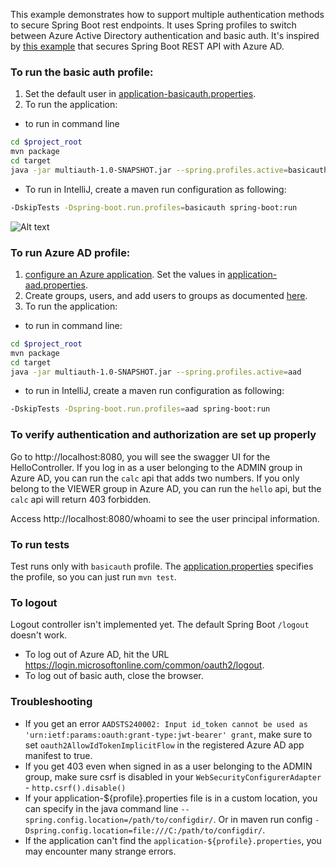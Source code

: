 This example demonstrates how to support multiple authentication methods to secure Spring Boot rest endpoints. It uses Spring profiles to switch between Azure Active Directory authentication and basic auth. It's inspired by [this example](https://github.com/microsoft/azure-spring-boot/tree/master/azure-spring-boot-samples/azure-active-directory-spring-boot-backend-sample) that secures Spring Boot REST API with Azure AD.

### To run the basic auth profile:
1. Set the default user in [application-basicauth.properties](src/main/resources/application-basicauth.properties).
2. To run the application:
  *  to run in command line
```bash
cd $project_root
mvn package
cd target
java -jar multiauth-1.0-SNAPSHOT.jar --spring.profiles.active=basicauth
```
  *  To run in IntelliJ, create a maven run configuration as following:
```bash
-DskipTests -Dspring-boot.run.profiles=basicauth spring-boot:run 
```

![Alt text](IntelliJRunConfig.PNG?raw=true "IntelliJ Maven Run Config") 

### To run Azure AD profile:
1. [configure an Azure application](https://docs.microsoft.com/en-us/azure/active-directory/develop/v1-protocols-oauth-code#register-your-application-with-your-ad-tenant). Set the values in [application-aad.properties](src/main/resources/application-aad.properties).
2. Create groups, users, and add users to groups as documented [here](https://docs.microsoft.com/en-us/azure/active-directory/fundamentals/active-directory-groups-create-azure-portal).
3. To run the application:
  *  to run in command line:
```bash
cd $project_root
mvn package
cd target
java -jar multiauth-1.0-SNAPSHOT.jar --spring.profiles.active=aad
```
  *  to run in IntelliJ, create a maven run configuration as following:
```bash
-DskipTests -Dspring-boot.run.profiles=aad spring-boot:run 
```

### To verify authentication and authorization are set up properly
Go to http://localhost:8080, you will see the swagger UI for the HelloController.  If you log in as a user belonging to the ADMIN group in Azure AD, you can run the ```calc``` api that adds two numbers. If you only belong to the VIEWER group in Azure AD, you can run the ```hello``` api, but the ```calc``` api will return 403 forbidden. 

Access http://localhost:8080/whoami to see the user principal information.

### To run tests 
Test runs only with ```basicauth``` profile. The [application.properties](src/test/resources/application.properties) specifies the profile, so you can just run ```mvn test```.

### To logout
Logout controller isn't implemented yet. The default Spring Boot ```/logout``` doesn't work. 
* To log out of Azure AD, hit the URL https://login.microsoftonline.com/common/oauth2/logout.  
* To log out of basic auth, close the browser.

### Troubleshooting
* If you get an error ```AADSTS240002: Input id_token cannot be used as 'urn:ietf:params:oauth:grant-type:jwt-bearer' grant```, make sure to set ```oauth2AllowIdTokenImplicitFlow``` in the registered Azure AD app manifest to true.
* If you get 403 even when signed in as a user belonging to the ADMIN group, make sure csrf is disabled in your ```WebSecurityConfigurerAdapter``` - ```http.csrf().disable()```
* If your application-${profile}.properties file is in a custom location, you can specify in the java command line ```--spring.config.location=/path/to/configdir/```. Or in maven run config ```-Dspring.config.location=file:///C:/path/to/configdir/```.
* If the application can't find the ```application-${profile}.properties```, you may encounter many strange errors.  